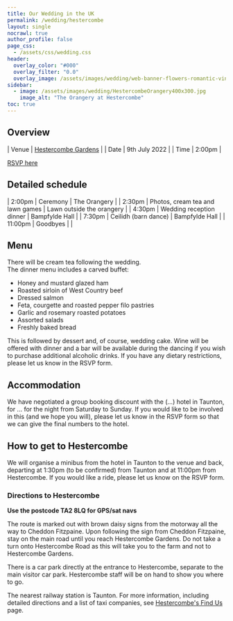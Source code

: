 ```yaml
---
title: Our Wedding in the UK
permalink: /wedding/hestercombe
layout: single
nocrawl: true
author_profile: false
page_css:
  - /assets/css/wedding.css
header:
  overlay_color: "#000"
  overlay_filter: "0.0"
  overlay_image: /assets/images/wedding/web-banner-flowers-romantic-vintage.jpg
sidebar:
  - image: /assets/images/wedding/HestercombeOrangery400x300.jpg
    image_alt: "The Orangery at Hestercombe"
toc: true
---
```


## Overview

| Venue | [Hestercombe Gardens](https://www.hestercombe.com/) |
| Date  | 9th July 2022                                       |
| Time  | 2:00pm                                              |

<a href="#" class="btn btn--primary btn--large">RSVP here</a>

## Detailed schedule

| 2:00pm  | Ceremony                         | The Orangery              |
| 2:30pm  | Photos, cream tea and lawn games | Lawn outside the orangery |
| 4:30pm  | Wedding reception dinner         | Bampfylde Hall            |
| 7:30pm  | Ceilidh (barn dance)             | Bampfylde Hall            |
| 11:00pm | Goodbyes                         |                           |

## Menu

There will be cream tea following the wedding.  
The dinner menu includes a carved buffet:

* Honey and mustard glazed ham
* Roasted sirloin of West Country beef
* Dressed salmon
* Feta, courgette and roasted pepper filo pastries 
* Garlic and rosemary roasted potatoes
* Assorted salads
* Freshly baked bread

This is followed by dessert and, of course, wedding cake. Wine will be offered with dinner and a bar will be available during the dancing if you wish to purchase additional alcoholic drinks. If you have any dietary restrictions, please let us know in the RSVP form.

## Accommodation

We have negotiated a group booking discount with the (...) hotel in Taunton, for ... for the night from Saturday to Sunday. If you would like to be involved in this (and we hope you will), please let us know in the RSVP form so that we can give the final numbers to the hotel.  

## How to get to Hestercombe

We will organise a minibus from the hotel in Taunton to the venue and back, departing at 1:30pm (to be confirmed) from Taunton and at 11:00pm from Hestercombe. If you would like a ride, please let us know on the RSVP form.

### Directions to Hestercombe

**Use the postcode TA2 8LQ for GPS/sat navs**

The route is marked out with brown daisy signs from the motorway all the way to Cheddon Fitzpaine.
Upon following the sign from Cheddon Fitzpaine, stay on the main road until you reach Hestercombe Gardens. Do not take a turn onto Hestercombe Road as this will take you to the farm and not to Hestercombe Gardens.

There is a car park directly at the entrance to Hestercombe, separate to the main visitor car park. Hestercombe staff will be on hand to show you where to go.

The nearest railway station is Taunton. For more information, including detailed directions and a list of taxi companies, see [Hestercombe's Find Us](https://www.hestercombe.com/your-visit/find-us) page.
